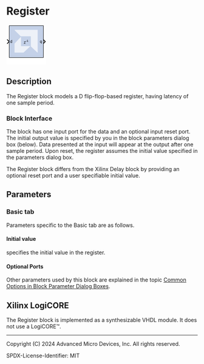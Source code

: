 # Register

![](./Images/block.png)

## Description

The Register block models a D flip-flop-based register, having
latency of one sample period.

### Block Interface

The block has one input port for the data and an optional input reset
port. The initial output value is specified by you in the block
parameters dialog box (below). Data presented at the input will appear
at the output after one sample period. Upon reset, the register assumes
the initial value specified in the parameters dialog box.

The Register block differs from the Xilinx Delay block by providing an
optional reset port and a user specifiable initial value.

## Parameters

### Basic tab  
Parameters specific to the Basic tab are as follows.
#### Initial value  
specifies the initial value in the register.

#### Optional Ports  
Other parameters used by this block are explained in the topic [Common
Options in Block Parameter Dialog
Boxes](../../GEN/common-options/README.md).

## Xilinx LogiCORE

The Register block is implemented as a synthesizable VHDL module. It
does not use a LogiCORE™.

--------------
Copyright (C) 2024 Advanced Micro Devices, Inc.
All rights reserved.

SPDX-License-Identifier: MIT
